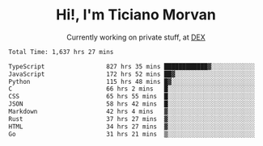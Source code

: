 <h1 align="center">Hi!, I'm Ticiano Morvan</h1>
<p align="center">Currently working on private stuff, at <a href="https://getdex.ai" target="_blank">DEX</a></p>

<!--START_SECTION:waka-->

```txt
Total Time: 1,637 hrs 27 mins

TypeScript                 827 hrs 35 mins ████████████▓░░░░░░░░░░░░   50.54 %
JavaScript                 172 hrs 52 mins ██▓░░░░░░░░░░░░░░░░░░░░░░   10.56 %
Python                     115 hrs 48 mins █▓░░░░░░░░░░░░░░░░░░░░░░░   07.07 %
C                          66 hrs 2 mins   █░░░░░░░░░░░░░░░░░░░░░░░░   04.03 %
CSS                        65 hrs 55 mins  █░░░░░░░░░░░░░░░░░░░░░░░░   04.03 %
JSON                       58 hrs 42 mins  █░░░░░░░░░░░░░░░░░░░░░░░░   03.59 %
Markdown                   42 hrs 4 mins   ▓░░░░░░░░░░░░░░░░░░░░░░░░   02.57 %
Rust                       37 hrs 27 mins  ▓░░░░░░░░░░░░░░░░░░░░░░░░   02.29 %
HTML                       34 hrs 27 mins  ▓░░░░░░░░░░░░░░░░░░░░░░░░   02.10 %
Go                         31 hrs 21 mins  ▒░░░░░░░░░░░░░░░░░░░░░░░░   01.92 %
```

<!--END_SECTION:waka-->
